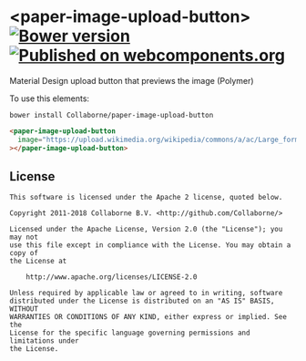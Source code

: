 # \<paper-image-upload-button\> [![Bower version](https://badge.fury.io/bo/paper-image-upload-button.svg)](http://badge.fury.io/bo/paper-image-upload-button) [![Published on webcomponents.org](https://img.shields.io/badge/webcomponents.org-published-blue.svg)](https://www.webcomponents.org/element/Collaborne/paper-image-upload-button)

Material Design upload button that previews the image (Polymer)

To use this elements:

`bower install Collaborne/paper-image-upload-button`

<!--
```
<custom-element-demo>
  <template>
    <link rel="import" href="paper-image-upload-button.html">
    <next-code-block></next-code-block>
  </template>
</custom-element-demo>
```
-->
```html
<paper-image-upload-button
  image="https://upload.wikimedia.org/wikipedia/commons/a/ac/Large_format_camera_lens.jpg"
></paper-image-upload-button>
```

## License

    This software is licensed under the Apache 2 license, quoted below.

    Copyright 2011-2018 Collaborne B.V. <http://github.com/Collaborne/>

    Licensed under the Apache License, Version 2.0 (the "License"); you may not
    use this file except in compliance with the License. You may obtain a copy of
    the License at

        http://www.apache.org/licenses/LICENSE-2.0

    Unless required by applicable law or agreed to in writing, software
    distributed under the License is distributed on an "AS IS" BASIS, WITHOUT
    WARRANTIES OR CONDITIONS OF ANY KIND, either express or implied. See the
    License for the specific language governing permissions and limitations under
    the License.
